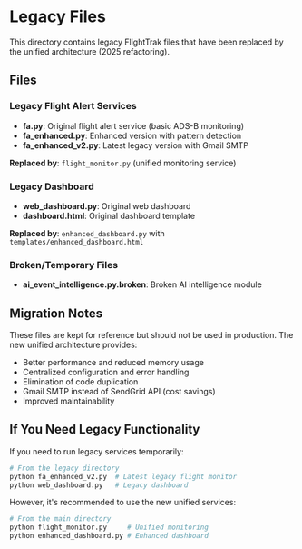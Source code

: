 # Legacy Files

This directory contains legacy FlightTrak files that have been replaced by the unified architecture (2025 refactoring).

## Files

### Legacy Flight Alert Services
- **fa.py**: Original flight alert service (basic ADS-B monitoring)
- **fa_enhanced.py**: Enhanced version with pattern detection
- **fa_enhanced_v2.py**: Latest legacy version with Gmail SMTP

**Replaced by**: `flight_monitor.py` (unified monitoring service)

### Legacy Dashboard
- **web_dashboard.py**: Original web dashboard
- **dashboard.html**: Original dashboard template

**Replaced by**: `enhanced_dashboard.py` with `templates/enhanced_dashboard.html`

### Broken/Temporary Files
- **ai_event_intelligence.py.broken**: Broken AI intelligence module

## Migration Notes

These files are kept for reference but should not be used in production. The new unified architecture provides:

- Better performance and reduced memory usage
- Centralized configuration and error handling  
- Elimination of code duplication
- Gmail SMTP instead of SendGrid API (cost savings)
- Improved maintainability

## If You Need Legacy Functionality

If you need to run legacy services temporarily:

```bash
# From the legacy directory
python fa_enhanced_v2.py  # Latest legacy flight monitor
python web_dashboard.py   # Legacy dashboard
```

However, it's recommended to use the new unified services:

```bash
# From the main directory  
python flight_monitor.py     # Unified monitoring
python enhanced_dashboard.py # Enhanced dashboard
```